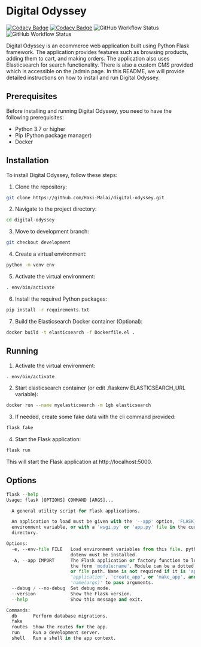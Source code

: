 # Digital Odyssey

[![Codacy Badge](https://app.codacy.com/project/badge/Grade/d1a324ba3048458ca9b6270b6de5929e)](https://app.codacy.com/gh/Haki-Malai/digital-odyssey/dashboard?utm_source=gh&utm_medium=referral&utm_content=&utm_campaign=Badge_grade)
[![Codacy Badge](https://app.codacy.com/project/badge/Coverage/d1a324ba3048458ca9b6270b6de5929e)](https://app.codacy.com/gh/Haki-Malai/digital-odyssey/dashboard?utm_source=gh&utm_medium=referral&utm_content=&utm_campaign=Badge_coverage)
![GitHub Workflow Status](https://img.shields.io/github/actions/workflow/status/Haki-Malai/digital-odyssey/pytest.yml?label=pytest)
![GitHub Workflow Status](https://img.shields.io/github/actions/workflow/status/Haki-Malai/digital-odyssey/docker.yml?label=docker)

Digital Odyssey is an ecommerce web application built using Python Flask framework. The application provides features such as browsing products, adding them to cart, and making orders. The application also uses Elasticsearch for search functionality. There is also a custom CMS provided which is accessible on the /admin page. In this README, we will provide detailed instructions on how to install and run Digital Odyssey. 

## Prerequisites
Before installing and running Digital Odyssey, you need to have the following prerequisites:
  - Python 3.7 or higher
  - Pip (Python package manager)
  - Docker
 
## Installation
To install Digital Odyssey, follow these steps:
  1. Clone the repository:
```bash
git clone https://github.com/Haki-Malai/digital-odyssey.git
```
  2. Navigate to the project directory:
```bash
cd digital-odyssey
```
  3. Move to development branch:
```bash
git checkout development
```
  4. Create a virtual environment:
```bash
python -m venv env
```
  5. Activate the virtual environment:
```bash
. env/bin/activate
```
  6. Install the required Python packages:
```bash
pip install -r requirements.txt
```
  7. Build the Elasticsearch Docker container (Optional):
```bash
docker build -t elasticsearch -f Dockerfile.el .
```
## Running
  1. Activate the virtual environment:
```bash
. env/bin/activate
```
  2. Start elasticsearch container (or edit .flaskenv ELASTICSEARCH_URL variable):
```bash
docker run --name myelasticsearch -m 1gb elasticsearch
```
  3. If needed, create some fake data with the cli command provided:
```bash
flask fake
```
  4. Start the Flask application:
```bash
flask run
```
This will start the Flask application at http://localhost:5000.
 
## Options
```python
flask --help
Usage: flask [OPTIONS] COMMAND [ARGS]...

  A general utility script for Flask applications.

  An application to load must be given with the '--app' option, 'FLASK_APP'
  environment variable, or with a 'wsgi.py' or 'app.py' file in the current
  directory.

Options:
  -e, --env-file FILE   Load environment variables from this file. python-
                        dotenv must be installed.
  -A, --app IMPORT      The Flask application or factory function to load, in
                        the form 'module:name'. Module can be a dotted import
                        or file path. Name is not required if it is 'app',
                        'application', 'create_app', or 'make_app', and can be
                        'name(args)' to pass arguments.
  --debug / --no-debug  Set debug mode.
  --version             Show the Flask version.
  --help                Show this message and exit.

Commands:
  db      Perform database migrations.
  fake
  routes  Show the routes for the app.
  run     Run a development server.
  shell   Run a shell in the app context.

```
